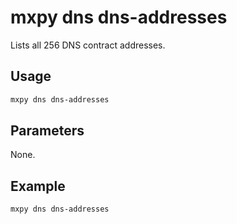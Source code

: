# mxpy dns dns-addresses

Lists all 256 DNS contract addresses.

## Usage

```bash
mxpy dns dns-addresses
```

## Parameters

None.

## Example

```bash
mxpy dns dns-addresses
